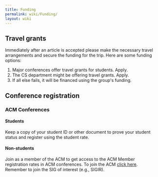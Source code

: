```yaml
---
title: Funding
permalink: wiki/Funding/
layout: wiki
---
```


Travel grants
-------------

Immediately after an article is accepted please make the necessary travel arrangements and secure the funding for the trip. Here are some funding options:

1. Major conferences offer travel grants for students. Apply.
2. The CS department might be offering travel grants. Apply.
3. If all else fails, it will be financed using the group's funding.

Conference registration
-----------------------

### ACM Conferences

#### Students

Keep a copy of your student ID or other document to prove your student status and register using the student rate.

#### Non-students

Join as a member of the ACM to get access to the ACM Member registration rates in ACM conferences. To join the ACM [click here](https://www.acm.org/membership/join). Remember to join the SIG of interest (e.g., SIGIR).
